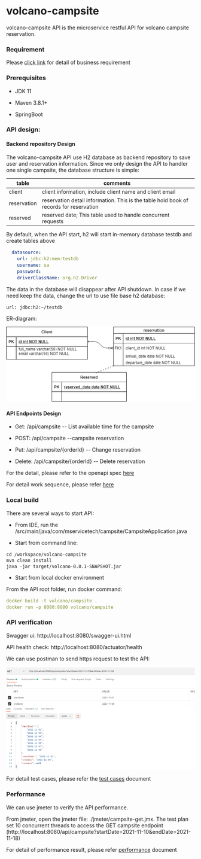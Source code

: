# volcano-campsite

volcano-campsite API is the microservice restful API for volcano campsite reservation.

### Requirement

Please [click link](doc/requirement.md) for detail of business requirement

### Prerequisites

- JDK 11

- Maven 3.8.1+

- SpringBoot

### API design:

#### Backend repository Design

The volcano-campsite API use H2 database as backend repository to save user and reservation information. Since we only design the API to handler one single campsite, the database structure is simple:


| table   | comments        |
| --------|---------------|
| client  | client information, include client name and client email |
| reservation  | reservation detail information. This is the table hold book of records for reservation |
| reserved  | reserved date; This table used to  handle concurrent requests  |
  

By default, when the API start, h2 will start in-memory database testdb and create tables above

```yaml
  datasource:
    url: jdbc:h2:mem:testdb
    username: sa
    password:
    driverClassName: org.h2.Driver
```
The data in the database will disappear after API shutdown. In case if we need keep the data, change the url to use file base h2 database:

    url: jdbc:h2:~/testdb

ER-diagram:

![ERD](doc/ER_diagram.png)
  

#### API Endpoints Design

- Get: /api/campsite           -- List available time for the campsite


- POST: /api/campsite                  --campsite reservation


- Put:  /api/campsite/{orderId}        -- Change reservation


- Delete: /api/campsite/{orderId}      -- Delete reservation

For the detail, please refer to the openapi spec [here](src/main/resources/openapi.yaml)


For detail work sequence, please refer [here](doc/workflow.md) 

### Local build

There are several ways to start API:

- From IDE, run the /src/main/java/com/mservicetech/campsite/CampsiteApplication.java

- Start from command line:

```text
cd /workspace/volcano-campsite
mvn clean install
java -jar target/volcano-0.0.1-SNAPSHOT.jar
```

- Start from local docker environment

From the API root folder, run docker command:
```yaml
docker build -t volcano/campsite .
docker run -p 8080:8080 volcano/campsite
```
  

### API  verification

Swagger ui:  http://localhost:8080/swagger-ui.html

API health check:   http://localhost:8080/actuator/health

We can use postman to send https request to test the API:

![postman](doc/test.png)


For detail test cases, please refer the [test cases](doc/test_cases.md) document

### Performance 


We can use jmeter to verify the API performance. 

From jmeter, open the jmeter file: ./jmeter/campsite-get.jmx. The test plan set 10 concurrent threads to access the GET campsite endpoint (http://localhost:8080/api/campsite?startDate=2021-11-10&endDate=2021-11-18)

For detail of performance result, please refer [performance](doc/performance.md) document
